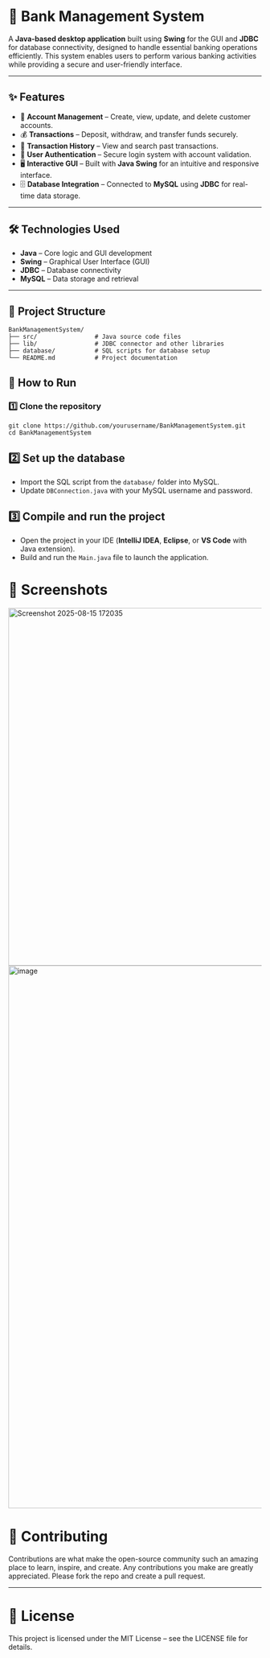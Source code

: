 # 📌 Bank Management System

A **Java-based desktop application** built using **Swing** for the GUI and **JDBC** for database connectivity, designed to handle essential banking operations efficiently. This system enables users to perform various banking activities while providing a secure and user-friendly interface.

---

## ✨ Features
- 🏦 **Account Management** – Create, view, update, and delete customer accounts.  
- 💰 **Transactions** – Deposit, withdraw, and transfer funds securely.  
- 📜 **Transaction History** – View and search past transactions.  
- 🔐 **User Authentication** – Secure login system with account validation.  
- 🖥 **Interactive GUI** – Built with **Java Swing** for an intuitive and responsive interface.  
- 🗄 **Database Integration** – Connected to **MySQL** using **JDBC** for real-time data storage.  

---

## 🛠 Technologies Used
- **Java** – Core logic and GUI development  
- **Swing** – Graphical User Interface (GUI)  
- **JDBC** – Database connectivity  
- **MySQL** – Data storage and retrieval  

---

## 📂 Project Structure
```
BankManagementSystem/
├── src/                # Java source code files
├── lib/                # JDBC connector and other libraries
├── database/           # SQL scripts for database setup
└── README.md           # Project documentation
```
## 🚀 How to Run

### 1️⃣ Clone the repository
```
git clone https://github.com/yourusername/BankManagementSystem.git
cd BankManagementSystem
```
## 2️⃣ Set up the database
- Import the SQL script from the `database/` folder into MySQL.  
- Update `DBConnection.java` with your MySQL username and password.  

## 3️⃣ Compile and run the project
- Open the project in your IDE (**IntelliJ IDEA**, **Eclipse**, or **VS Code** with Java extension).  
- Build and run the `Main.java` file to launch the application.  
# 📸 Screenshots
<img width="1182" height="711" alt="Screenshot 2025-08-15 172035" src="https://github.com/user-attachments/assets/a21bb56d-b483-4082-813e-e45779b0ba00" />
<img width="1164" height="1079" alt="image" src="https://github.com/user-attachments/assets/b4a5369f-6ad5-486e-b2f3-60a3f5c89c35" />

# 🤝 Contributing
Contributions are what make the open-source community such an amazing place to learn, inspire, and create. Any contributions you make are greatly appreciated. Please fork the repo and create a pull request.

---

# 📜 License
This project is licensed under the MIT License – see the LICENSE file for details.
